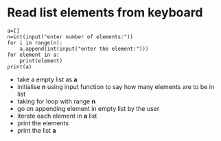 # Read list elements from keyboard
```
a=[]
n=int(input("enter number of elements:"))
for i in range(n):
    a.append(int(input("enter the element:")))
for element in a:
    print(element)
print(a)
```
- take a empty list as **a**
- initialise **n** using input function to say how many elements are to be in list
- taking for loop with range **n**
- go on appending element in empty list by the user
- iterate each element in **a** list
- print the elements 
- print the list **a**
